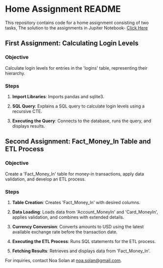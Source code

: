 # Home Assignment README

This repository contains code for a home assignment consisting of two tasks, The solution to the assignments in Jupiter Notebook-  [Click Here](payoneer-home-assignment.ipynb)

## First Assignment: Calculating Login Levels

### Objective
Calculate login levels for entries in the 'logins' table, representing their hierarchy.

### Steps
1. **Import Libraries**: Imports pandas and sqlite3.

2. **SQL Query**: Explains a SQL query to calculate login levels using a recursive CTE.

3. **Executing the Query**: Connects to the database, runs the query, and displays results.

## Second Assignment: Fact_Money_In Table and ETL Process

### Objective
Create a 'Fact_Money_In' table for money-in transactions, apply data validation, and develop an ETL process.

### Steps
1. **Table Creation**: Creates 'Fact_Money_In' with desired columns.

2. **Data Loading**: Loads data from 'Account_MoneyIn' and 'Card_MoneyIn', applies validation, and combines with extended details.

3. **Currency Conversion**: Converts amounts to USD using the latest available exchange rate before the transaction date.

4. **Executing the ETL Process**: Runs SQL statements for the ETL process.

5. **Fetching Results**: Retrieves and displays data from 'Fact_Money_In'.

For inquiries, contact Noa Solan at noa.solan@gmail.com.
